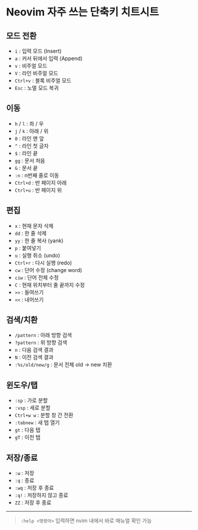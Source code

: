 # Neovim 자주 쓰는 단축키 치트시트

## 모드 전환

-   `i` : 입력 모드 (Insert)
-   `a` : 커서 뒤에서 입력 (Append)
-   `v` : 비주얼 모드
-   `V` : 라인 비주얼 모드
-   `Ctrl+v` : 블록 비주얼 모드
-   `Esc` : 노멀 모드 복귀

## 이동

-   `h` / `l` : 좌 / 우
-   `j` / `k` : 아래 / 위
-   `0` : 라인 맨 앞
-   `^` : 라인 첫 글자
-   `$` : 라인 끝
-   `gg` : 문서 처음
-   `G` : 문서 끝
-   `:n` : n번째 줄로 이동
-   `Ctrl+d` : 반 페이지 아래
-   `Ctrl+u` : 반 페이지 위

## 편집

-   `x` : 현재 문자 삭제
-   `dd` : 한 줄 삭제
-   `yy` : 한 줄 복사 (yank)
-   `p` : 붙여넣기
-   `u` : 실행 취소 (undo)
-   `Ctrl+r` : 다시 실행 (redo)
-   `cw` : 단어 수정 (change word)
-   `ciw` : 단어 전체 수정
-   `C` : 현재 위치부터 줄 끝까지 수정
-   `>>` : 들여쓰기
-   `<<` : 내어쓰기

## 검색/치환

-   `/pattern` : 아래 방향 검색
-   `?pattern` : 위 방향 검색
-   `n` : 다음 검색 결과
-   `N` : 이전 검색 결과
-   `:%s/old/new/g` : 문서 전체 old → new 치환

## 윈도우/탭

-   `:sp` : 가로 분할
-   `:vsp` : 세로 분할
-   `Ctrl+w w` : 분할 창 간 전환
-   `:tabnew` : 새 탭 열기
-   `gt` : 다음 탭
-   `gT` : 이전 탭

## 저장/종료

-   `:w` : 저장
-   `:q` : 종료
-   `:wq` : 저장 후 종료
-   `:q!` : 저장하지 않고 종료
-   `ZZ` : 저장 후 종료

------------------------------------------------------------------------

> `:help <명령어>` 입력하면 nvim 내에서 바로 매뉴얼 확인 가능

